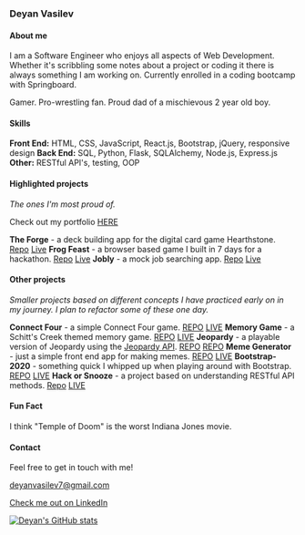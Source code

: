 ### Deyan Vasilev

#### About me

I am a Software Engineer who enjoys all aspects of Web Development. Whether it's scribbling some notes about a project or coding it there is always something I am working on. Currently enrolled in a coding bootcamp with Springboard. 

Gamer. Pro-wrestling fan. Proud dad of a mischievous 2 year old boy.

#### Skills

**Front End:** HTML, CSS, JavaScript, React.js, Bootstrap, jQuery, responsive design
**Back End:** SQL, Python, Flask, SQLAlchemy, Node.js, Express.js
**Other:** RESTful API's, testing, OOP

#### Highlighted projects

*The ones I'm most proud of.*

Check out my portfolio [HERE](https://lemonstener.github.io/deyan-portfolio/)

**The Forge** - a deck building app for the digital card game Hearthstone. [Repo](https://github.com/lemonstener/hearthstone-forge) [Live](https://hearthstone-forge.herokuapp.com/)
**Frog Feast** - a browser based game I built in 7 days for a hackathon. [Repo](https://github.com/lemonstener/frog-feast) [Live](https://lemonstener.github.io/frog-feast/)
**Jobly** - a mock job searching app. [Repo](https://github.com/lemonstener/jobly-front-end) [Live](https://chunky-tent.surge.sh/)

#### Other projects

*Smaller projects based on different concepts I have practiced early on in my journey. I plan to refactor some of these one day.*

**Connect Four** - a simple Connect Four game. [REPO](https://github.com/lemonstener/connect-four) [LIVE](https://lemonstener.github.io/connect-four/)
**Memory Game** - a Schitt's Creek themed memory game. [REPO](https://github.com/lemonstener/memory-game) [LIVE](https://lemonstener.github.io/memory-game/)
**Jeopardy** - a playable version of Jeopardy using the [Jeopardy API](https://jservice.io/). [REPO](https://github.com/lemonstener/jeopardy) [REPO](https://lemonstener.github.io/jeopardy/)
**Meme Generator** - just a simple front end app for making memes. [REPO](https://github.com/lemonstener/meme-generator) [LIVE](https://lemonstener.github.io/meme-generator/)
**Bootstrap-2020** - something quick I whipped up when playing around with Bootstrap. [REPO](https://github.com/lemonstener/2020-bootstrap) [LIVE](https://lemonstener.github.io/2020-bootstrap/)
**Hack or Snooze** - a project based on understanding RESTful API methods. [Repo](https://github.com/lemonstener/hack-or-snooze) [LIVE](https://lemonstener.github.io/hack-or-snooze/)

#### Fun Fact

I think "Temple of Doom" is the worst Indiana Jones movie.

#### Contact

Feel free to get in touch with me!

deyanvasilev7@gmail.com

[Check me out on LinkedIn](https://www.linkedin.com/in/deyan-vasilev/)

[![Deyan's GitHub stats](https://github-readme-stats.vercel.app/api?username=lemonstener)](https://github.com/lemonstener/github-readme-stats)

